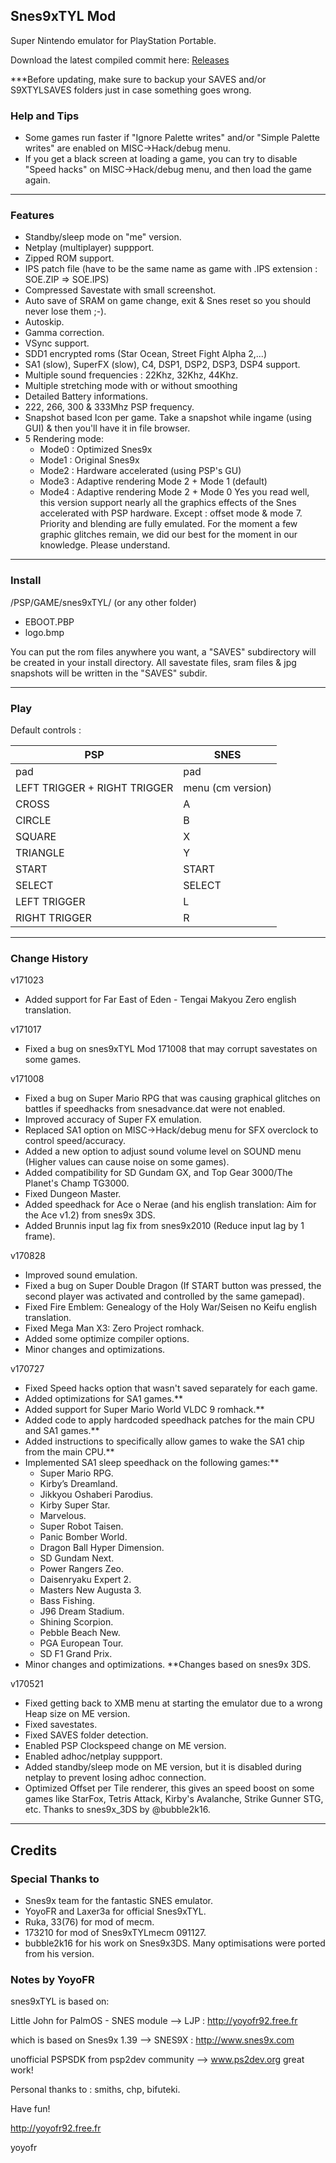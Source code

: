 ## Snes9xTYL Mod

Super Nintendo emulator for PlayStation Portable.

Download the latest compiled commit here: [Releases](https://github.com/esmjanus/snes9xTYL/blob/mecm/Release/Releases.md)

***Before updating, make sure to backup your SAVES and/or S9XTYLSAVES folders just in case something goes wrong.

### Help and Tips

- Some games run faster if "Ignore Palette writes" and/or "Simple Palette writes" are enabled on MISC->Hack/debug menu.
- If you get a black screen at loading a game, you can try to disable "Speed hacks" on MISC->Hack/debug menu, and then load the game again.

-------------------------------------------------------------------------------------------------------

### Features

- Standby/sleep mode on "me" version.
- Netplay (multiplayer) suppport.
- Zipped ROM support.
- IPS patch file (have to be the same name as game with .IPS extension : SOE.ZIP => SOE.IPS)
- Compressed Savestate with small screenshot.
- Auto save of SRAM on game change, exit & Snes reset so you should never lose them ;-).
- Autoskip.
- Gamma correction.
- VSync support.
- SDD1 encrypted roms (Star Ocean, Street Fight Alpha 2,...)
- SA1 (slow), SuperFX (slow), C4, DSP1, DSP2, DSP3, DSP4 support.
- Multiple sound frequencies : 22Khz, 32Khz, 44Khz.
- Multiple stretching mode with or without smoothing
- Detailed Battery informations.
- 222, 266, 300 & 333Mhz PSP frequency.
- Snapshot based Icon per game. Take a snapshot while ingame (using GUI) & then you'll have it in file browser.
- 5 Rendering mode:
	- Mode0 : Optimized Snes9x
	- Mode1 : Original Snes9x 
	- Mode2 : Hardware accelerated (using PSP's GU)
	- Mode3 : Adaptive rendering Mode 2 + Mode 1 (default)
	- Mode4 : Adaptive rendering Mode 2 + Mode 0
Yes you read well, this version support nearly all the graphics effects of the Snes accelerated with PSP hardware.
Except : offset mode & mode 7. Priority and blending are fully emulated.
For the moment a few graphic glitches remain, we did our best for the moment in our knowledge. Please understand.

-------------------------------------------------------------------------------------------------------

### Install

/PSP/GAME/snes9xTYL/ (or any other folder)
+ EBOOT.PBP
+ logo.bmp           

You can put the rom files anywhere you want, a "SAVES" subdirectory will be created in your install directory.
All savestate files, sram files & jpg snapshots will be written in the "SAVES" subdir.

-------------------------------------------------------------------------------------------------------

### Play

Default controls :

PSP								|SNES		
|-------------------------------|-------------------|
|pad							|pad				|
|LEFT TRIGGER + RIGHT TRIGGER	|menu (cm version)	|
|CROSS							|A					|
|CIRCLE							|B					|
|SQUARE							|X					|
|TRIANGLE						|Y					|
|START							|START				|
|SELECT							|SELECT				|
|LEFT TRIGGER					|L					|
|RIGHT TRIGGER					|R					|

-------------------------------------------------------------------------------------------------------

### Change History

v171023
- Added support for Far East of Eden - Tengai Makyou Zero english translation.

v171017
- Fixed a bug on snes9xTYL Mod 171008 that may corrupt savestates on some games.

v171008
- Fixed a bug on Super Mario RPG that was causing graphical glitches on battles if speedhacks from snesadvance.dat were not enabled.
- Improved accuracy of Super FX emulation.
- Replaced SA1 option on MISC->Hack/debug menu for SFX overclock to control speed/accuracy.
- Added a new option to adjust sound volume level on SOUND menu (Higher values can cause noise on some games).
- Added compatibility for SD Gundam GX, and Top Gear 3000/The Planet's Champ TG3000.
- Fixed Dungeon Master.
- Added speedhack for Ace o Nerae (and his english translation: Aim for the Ace v1.2) from snes9x 3DS.
- Added Brunnis input lag fix from snes9x2010 (Reduce input lag by 1 frame).

v170828
- Improved sound emulation.
- Fixed a bug on Super Double Dragon (If START button was pressed, the second player was activated and controlled by the same gamepad).
- Fixed Fire Emblem: Genealogy of the Holy War/Seisen no Keifu english translation.
- Fixed Mega Man X3: Zero Project romhack.
- Added some optimize compiler options.
- Minor changes and optimizations.

v170727
- Fixed Speed hacks option that wasn't saved separately for each game.
- Added optimizations for SA1 games.**
- Added support for Super Mario World VLDC 9 romhack.**
- Added code to apply hardcoded speedhack patches for the main CPU and SA1 games.**
- Added instructions to specifically allow games to wake the SA1 chip from the main CPU.**
- Implemented SA1 sleep speedhack on the following games:**
	- Super Mario RPG.
	- Kirby’s Dreamland.
	- Jikkyou Oshaberi Parodius.
	- Kirby Super Star.
	- Marvelous.
	- Super Robot Taisen.
	- Panic Bomber World.
	- Dragon Ball Hyper Dimension.
	- SD Gundam Next.
	- Power Rangers Zeo.
	- Daisenryaku Expert 2.
	- Masters New Augusta 3.
	- Bass Fishing.
	- J96 Dream Stadium.
	- Shining Scorpion.
	- Pebble Beach New.
	- PGA European Tour.
	- SD F1 Grand Prix.
- Minor changes and optimizations.
**Changes based on snes9x 3DS.

v170521
- Fixed getting back to XMB menu at starting the emulator due to a wrong Heap size on ME version.
- Fixed savestates.
- Fixed SAVES folder detection.
- Enabled PSP Clockspeed change on ME version.
- Enabled adhoc/netplay suppport.
- Added standby/sleep mode on ME version, but it is disabled during netplay to prevent losing adhoc connection.
- Optimized Offset per Tile renderer, this gives an speed boost on some games like StarFox, Tetris Attack, Kirby's Avalanche, Strike Gunner STG, etc. Thanks to snes9x_3DS by @bubble2k16.

-------------------------------------------------------------------------------------------------------

## Credits

### Special Thanks to
- Snes9x team for the fantastic SNES emulator.
- YoyoFR and Laxer3a for official Snes9xTYL.
- Ruka, 33(76) for mod of mecm.
- 173210 for mod of Snes9xTYLmecm 091127.
- bubble2k16 for his work on Snes9x3DS. Many optimisations were ported from his version.

### Notes by YoyoFR

snes9xTYL is based on:

Little John for PalmOS - SNES module
--> LJP : http://yoyofr92.free.fr

which is based on Snes9x 1.39
--> SNES9X : http://www.snes9x.com

unofficial PSPSDK from psp2dev community
--> www.ps2dev.org
great work!

Personal thanks to : smiths, chp, bifuteki.

Have fun!

http://yoyofr92.free.fr

yoyofr
